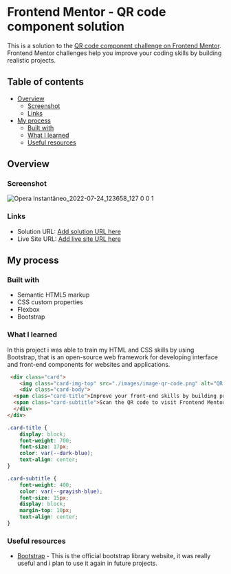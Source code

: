 # Frontend Mentor - QR code component solution

This is a solution to the [QR code component challenge on Frontend Mentor](https://www.frontendmentor.io/challenges/qr-code-component-iux_sIO_H). Frontend Mentor challenges help you improve your coding skills by building realistic projects. 

## Table of contents

- [Overview](#overview)
  - [Screenshot](#screenshot)
  - [Links](#links)
- [My process](#my-process)
  - [Built with](#built-with)
  - [What I learned](#what-i-learned)
  - [Useful resources](#useful-resources)

## Overview

### Screenshot
![Opera Instantâneo_2022-07-24_123658_127 0 0 1](https://user-images.githubusercontent.com/101012380/180654880-a85773e9-08a4-4589-a9dc-bf9c07ca595b.png)



### Links

- Solution URL: [Add solution URL here](https://your-solution-url.com)
- Live Site URL: [Add live site URL here](https://your-live-site-url.com)

## My process

### Built with

- Semantic HTML5 markup
- CSS custom properties
- Flexbox
- Bootstrap


### What I learned

In this project i was able to train my HTML and CSS skills by using Bootstrap, that is an open-source web framework for developing interface and front-end components for websites and applications.

```html
 <div class="card">
    <img class="card-img-top" src="./images/image-qr-code.png" alt="QR Code">
    <div class="card-body">
  <span class="card-title">Improve your front-end skills by building projects</span>
  <span class="card-subtitle">Scan the QR code to visit Frontend Mentor and take your coding skills to the next level</span>
  </div>
</div>
```
```css
.card-title {
    display: block;
    font-weight: 700;
    font-size: 17px;
    color: var(--dark-blue);
    text-align: center;
}

.card-subtitle {
    font-weight: 400;
    color: var(--grayish-blue);
    font-size: 15px;
    display: block;
    margin-top: 10px;
    text-align: center;
}
```

### Useful resources

- [Bootstrap](https://www.example.com) - This is the official bootstrap library website, it was really useful and i plan to use it again in future projects.
